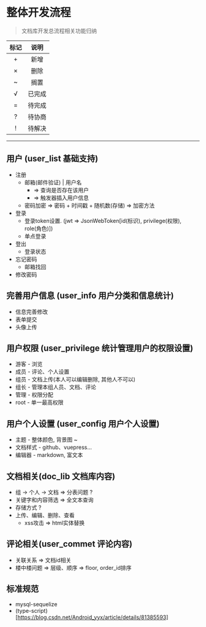 # 整体开发流程

> 文档库开发总流程相关功能归纳

| 标记 | 说明 |
| :---: | :---: |
| + | 新增 |
| × | 删除 |
| ~ | 搁置 |
| √ | 已完成 |
| = | 待完成 |
| ? | 待协商 |
| ! | 待解决 |
****

## 用户 (user_list 基础支持)
  * 注册
    * 邮箱(邮件验证) | 用户名 
      * => 查询是否存在该用户
      * => 触发器插入用户信息 
    * 密码加密 => 密码 + 时间戳 + 随机数(存储) => 加密方法
  * 登录
    * 登录token设置. (jwt => JsonWebToken\[id(标识), privilege(权限), role(角色)\])
    * 单点登录
  * 登出
    * 登录状态
  * 忘记密码
    * 邮箱找回
  * 修改密码

## 完善用户信息 (user_info 用户分类和信息统计)
  * 信息完善修改
  * 表单提交
  * 头像上传  

## 用户权限 (user_privilege 统计管理用户的权限设置)
  * 游客 - 浏览
  * 成员 - 评论、个人设置
  * 组员 - 文档上传(本人可以编辑删除, 其他人不可以)
  * 组长 - 管理本组人员、文档、评论
  * 管理 - 权限分配
  * root - 单一最高权限
  
## 用户个人设置 (user_config 用户个人设置)
  * 主题 - 整体颜色, 背景图 ~
  * 文档样式 - github、vuepress...
  * 编辑器 - markdown, 富文本 

## 文档相关(doc_lib 文档库内容)
  * 组 -> 个人 -> 文档 => 分表问题 ?
  * 关键字和内容筛选 => 全文本查询
  * 存储方式 ?
  * 上传、编辑、删除、查看
    * xss攻击 => html实体替换

## 评论相关(user_commet 评论内容)
  * 关联关系 => 文档id相关
  * 楼中楼问题 => 层级、顺序 => floor, order_id排序
  
## 标准规范
  * mysql-sequelize 
  * (type-script)[https://blog.csdn.net/Android_yyx/article/details/81385593]
